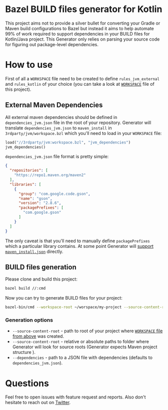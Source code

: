 # Bazel BUILD files generator for Kotlin

This project aims not to provide a silver bullet for converting your Gradle or Maven build configurations to Bazel but
instead it aims to help automate 99% of work required to support dependencies in your BUILD files for Kotlin/Java project.
This Generator only relies on parsing your source code for figuring out package-level dependencies.

# How to use

First of all a `WORKSPACE` file need to be created to define `rules_jvm_external` and `rules_kotlin` of your choice
(you can take a look at [`WORKSPACE`](https://github.com/cirruslabs/bazel-project-generator/blob/master/WORKSPACE)
file of this project).

## External Maven Dependencies

All external maven dependencies should be defined in `dependencies_jvm.json` file in the root of your repository.
Generator will translate `dependencies_jvm.json` to `maven_install` in `3rdparty/jvm/workspace.bzl` which you'll need
to load in your `WORKSPACE` file:

```python
load("//3rdparty/jvm:workspace.bzl", "jvm_dependencies")
jvm_dependencies()
```

`dependencies_jvm.json` file format is pretty simple:

```json
{
  "repositories": [
    "https://repo1.maven.org/maven2"
  ],
  "libraries": [
    {
      "group": "com.google.code.gson",
      "name": "gson",
      "version": "2.8.6",
      "packagePrefixes": [
        "com.google.gson"
      ]
    }
  ]
}
```

The only caveat is that you'll need to manually define `packagePrefixes` which a particular library contains. At some point
Generator will [support `maven_install.json`](https://github.com/cirruslabs/bazel-project-generator/issues/5) directly.

## BUILD files generation

Please clone and build this project:

```bash
bazel build //:cmd 
```

Now you can try to generate BUILD files for your project:

```bash
bazel-bin/cmd --workspace-root ~/worspace/my-project --source-content-root module1/src --source-content-root module2/src
```

### Generation options

* `--source-content-root` - path to root of your project where [`WORKSPACE` file from above](#how-to-use) was created.
* `--source-content-root` - relative or absolute paths to folder where Generator will look for source roots (Generator expects Maven project structure ).
* `--dependencies` - path to a JSON file with dependencies (defaults to `dependencies_jvm.json`). 

# Questions

Feel free to open issues with feature request and reports. Also don't hesitate to reach out on [Twitter](https://twitter.com/fedor).
